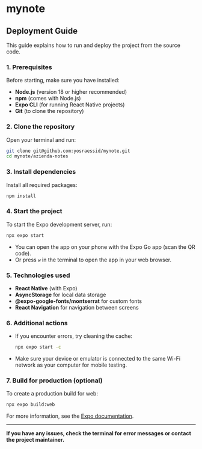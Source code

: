 # mynote

## Deployment Guide


This guide explains how to run and deploy the project from the source code.

### 1. Prerequisites

Before starting, make sure you have installed:

- **Node.js** (version 18 or higher recommended)
- **npm** (comes with Node.js)
- **Expo CLI** (for running React Native projects)
- **Git** (to clone the repository)

### 2. Clone the repository

Open your terminal and run:

```bash
git clone git@github.com:yosraessid/mynote.git
cd mynote/azienda-notes
```

### 3. Install dependencies

Install all required packages:

```bash
npm install
```

### 4. Start the project

To start the Expo development server, run:

```bash
npx expo start
```

- You can open the app on your phone with the Expo Go app (scan the QR code).
- Or press `w` in the terminal to open the app in your web browser.

### 5. Technologies used

- **React Native** (with Expo)
- **AsyncStorage** for local data storage
- **@expo-google-fonts/montserrat** for custom fonts
- **React Navigation** for navigation between screens

### 6. Additional actions

- If you encounter errors, try cleaning the cache:
  ```bash
  npx expo start -c
  ```
- Make sure your device or emulator is connected to the same Wi-Fi network as your computer for mobile testing.

### 7. Build for production (optional)

To create a production build for web:

```bash
npx expo build:web
```

For more information, see the [Expo documentation](https://docs.expo.dev/).

---

**If you have any issues, check the terminal for error messages or contact the project maintainer.**